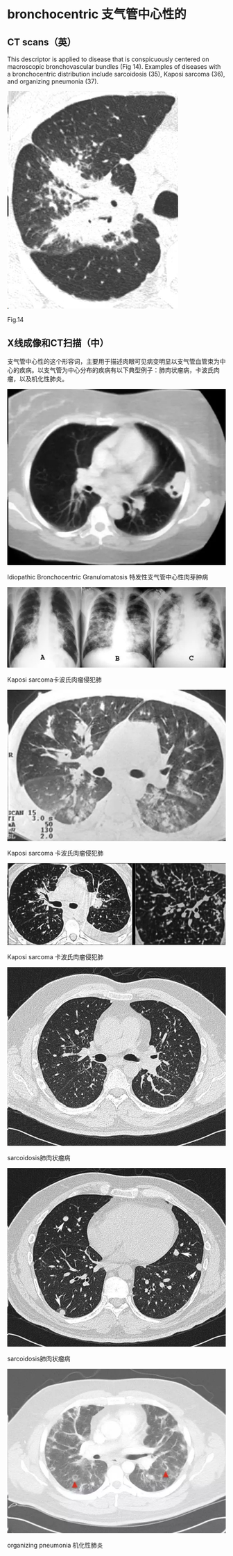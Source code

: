 # bronchocentric 支气管中心性的
##  CT scans（英）
This descriptor is applied to disease that is conspicuously centered on macroscopic bronchovascular bundles (Fig 14). Examples of diseases with a bronchocentric distribution include sarcoidosis (35), Kaposi sarcoma (36), and organizing pneumonia (37).

![](./_image/2017-05-19-05-04-00.jpg)

Fig.14

## X线成像和CT扫描（中）
支气管中心性的这个形容词，主要用于描述肉眼可见病变明显以支气管血管束为中心的疾病。以支气管为中心分布的疾病有以下典型例子：肺肉状瘤病，卡波氏肉瘤，以及机化性肺炎。

![](./_image/2017-05-19-05-04-46.jpg)

Idiopathic Bronchocentric Granulomatosis 特发性支气管中心性肉芽肿病

![](./_image/2017-05-19-05-05-03.jpg)

Kaposi sarcoma卡波氏肉瘤侵犯肺


![](./_image/2017-05-19-05-05-21.jpg)

Kaposi sarcoma 卡波氏肉瘤侵犯肺

![](./_image/2017-05-19-05-05-50.jpg)

Kaposi sarcoma 卡波氏肉瘤侵犯肺


![](./_image/2017-05-19-05-06-08.jpg)

sarcoidosis肺肉状瘤病

![](./_image/2017-05-19-05-06-30.jpg)

sarcoidosis肺肉状瘤病


![](./_image/2017-05-19-05-06-50.jpg)

organizing pneumonia 机化性肺炎